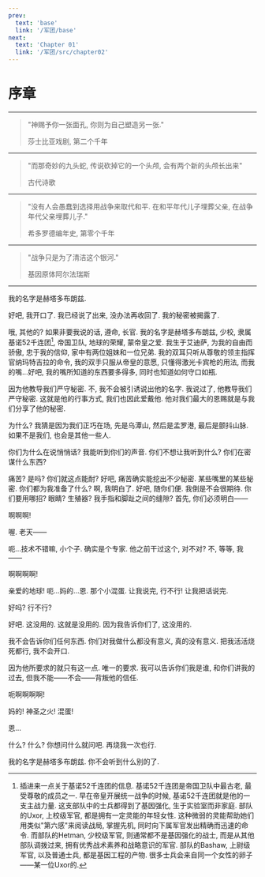 ```yaml
---
prev:
  text: 'base'
  link: '/军团/base'
next:
  text: 'Chapter 01'
  link: '/军团/src/chapter02'
---
```


# 序章

--------

> "神赐予你一张面孔, 你则为自己塑造另一张."
>
> 莎士比亚戏剧, 第二个千年

--------

> "而那奇妙的九头蛇, 传说砍掉它的一个头颅, 会有两个新的头颅长出来"
>
> 古代诗歌

--------


> "没有人会愚蠢到选择用战争来取代和平. 在和平年代儿子埋葬父亲, 在战争年代父亲埋葬儿子."
>
> 希多罗德编年史, 第零个千年

--------

> "战争只是为了清洁这个银河."
>
> 基因原体阿尔法瑞斯

--------

我的名字是赫塔多布朗兹.

好吧, 我开口了. 我已经说了出来, 没办法再收回了. 我的秘密被揭露了.

哦, 其他的? 如果非要我说的话, 遵命, 长官. 我的名字是赫塔多布朗兹, 少校, 隶属基诺52千连团[^1], 帝国卫队, 地球的荣耀, 蒙帝皇之爱. 我生于艾迪萨, 为我的自由而骄傲, 忠于我的信仰, 家中有两位姐妹和一位兄弟. 我的双耳只听从尊敬的领主指挥官纳玛特吉拉的命令, 我的双手只服从帝皇的意愿, 只懂得激光卡宾枪的用法, 而我的嘴…好吧, 我的嘴所知道的东西要多得多, 同时也知道如何守口如瓶.

因为他教导我们严守秘密. 不, 我不会被引诱说出他的名字. 我说过了, 他教导我们严守秘密. 这就是他的行事方式, 我们也因此爱戴他. 他对我们最大的恩赐就是与我们分享了他的秘密.

为什么? 我猜是因为我们正巧在场, 先是乌潭山, 然后是孟罗港, 最后是颤抖山脉. 如果不是我们, 也会是其他一些人.

你们为什么在说悄悄话? 我能听到你们的声音. 你们不想让我听到什么? 你们在密谋什么东西?

痛苦? 是吗? 你们就这点能耐? 好吧, 痛苦确实能挖出不少秘密. 某些嘴里的某些秘密. 你们都为我准备了什么? 啊, 我明白了. 好吧, 随你们便. 我倒是不会很期待. 你们要用哪招? 眼睛? 生殖器? 我手指和脚趾之间的缝隙? 首先, 你们必须明白——

啊啊啊!

喔. 老天——

呃…技术不错嘛, 小个子. 确实是个专家. 他之前干过这个, 对不对? 不, 等等, 我——

啊啊啊啊!

亲爱的地球! 呃…妈的…恩. 那个小混蛋. 让我说完, 行不行! 让我把话说完.

好吗? 行不行?

好吧. 这没用的. 这就是没用的. 因为我告诉你们了, 这没用的.

我不会告诉你们任何东西. 你们对我做什么都没有意义, 真的没有意义. 把我活活烧死都行, 我不会开口.

因为他所要求的就只有这一点. 唯一的要求. 我可以告诉你们我是谁, 和你们讲我的过去, 但我不能——不会——背叛他的信任.

呃啊啊啊啊!

妈的! 神圣之火! 混蛋!

恩…

什么? 什么? 你想问什么就问吧. 再烧我一次也行.

我的名字是赫塔多布朗兹. 你不会听到什么别的了.

[^1]: 插进来一点关于基诺52千连团的信息. 基诺52千连团是帝国卫队中最古老, 最受尊敬的成员之一. 早在帝皇开展统一战争的时候, 基诺52千连团就是他的一支主战力量. 这支部队中的士兵都得到了基因强化, 生于实验室而非家庭. 部队的Uxor, 上校级军官, 都是拥有一定灵能的年轻女性. 这种微弱的灵能帮助她们用类似"第六感"来阅读战局, 掌握先机, 同时向下属军官发出精确而迅速的命令. 而部队的Hetman, 少校级军官, 则通常都不是基因强化的战士, 而是从其他部队调拨过来, 拥有优秀战术素养和战略意识的军官. 部队的Bashaw, 上尉级军官, 以及普通士兵, 都是基因工程的产物. 很多士兵会来自同一个女性的卵子——某一位Uxor的.
